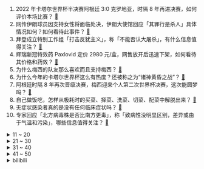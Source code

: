 1. 2022 年卡塔尔世界杯半决赛阿根廷 3:0 克罗地亚，时隔 8 年再进决赛，如何评价本场比赛？ [:link:](https://www.zhihu.com/question/572135925)
2. 网传伊朗球员因支持女性将面临处决，伊朗大使馆回应「其罪行是杀人」具体情况如何？如何看待此事件？ [:link:](https://www.zhihu.com/question/572097901)
3. 拜登成立特别工作组「打击反犹主义」，称「不能否认大屠杀」，有什么信息值得关注？ [:link:](https://www.zhihu.com/question/572067690)
4. 辉瑞新冠特效药 Paxlovid 定价 2980 元/盒，网售放开后迅速下架，如何看待其价格和药效？ [:link:](https://www.zhihu.com/question/572106846)
5. 为什么梅西的队友那么喜欢而且支持梅西？ [:link:](https://www.zhihu.com/question/571859187)
6. 为什么今年的卡塔尔世界杯这么有热度？还被称之为“诸神黄昏之战”？ [:link:](https://www.zhihu.com/question/567007960)
7. 阿根廷时隔 8 年再次晋级决赛，梅西迎来个人第二次世界杯决赛，这次能圆梦吗？ [:link:](https://www.zhihu.com/question/572211667)
8. 自己做饭吃，怎样从极耗时的买菜、择菜、洗菜、切菜、配菜中解脱出来？ [:link:](https://www.zhihu.com/question/22903687)
9. 无症状感染者真的是没有任何临床症状吗？ [:link:](https://www.zhihu.com/question/565826150)
10. 专家回应「北方病毒株是否比南方更毒」，称「致病性没明显区别，差异或由于气温和污染」，哪些信息值得关注？ [:link:](https://www.zhihu.com/question/572061285)
<details>
<summary>11 ~ 20</summary>

11. 印媒称中印日前在边界地区发生冲突，外交部回应「目前边境局势平稳」，还有什么信息值得关注？ [:link:](https://www.zhihu.com/question/572100068)
12. 「纪念刘备托孤 1800 周年学术研讨会」引争议，有网友称「纯纯浪费钱」，如何客观评价其研究价值？ [:link:](https://www.zhihu.com/question/572074556)
13. 长大后明明更懂事了，但和父母的争吵却越来越多，为什么会这样？该如何解决呢? [:link:](https://www.zhihu.com/question/532892008)
14. 卡塔尔世界杯半决赛克罗地亚 0:3 不敌阿根廷，什么原因导致克罗地亚上半场短时间连丢两球崩盘？ [:link:](https://www.zhihu.com/question/572192595)
15. 为什么很多员工永远觉得自己的收入与付出不对等，且心怀不满？ [:link:](https://www.zhihu.com/question/563612682)
16. 世界杯半决赛法国如何才能破掉摩洛哥的密集防守？ [:link:](https://www.zhihu.com/question/571789880)
17. 国产品牌都有哪些让人称道的技术？ [:link:](https://www.zhihu.com/question/571213317)
18. 魔兽制作组总经理表示，正与网易合作敲定最终方案，允许国服玩家保存游戏进度，后续进展会如何？ [:link:](https://www.zhihu.com/question/572083598)
19. 《大红灯笼高高挂》中，女主颂莲面对捶脚的仪式，从感到尴尬到无比渴望，这背后的心理变化是什么？ [:link:](https://www.zhihu.com/question/518734321)
20. 谷歌以「算法」为由拒将正确中国国歌置顶，邓炳强斥其双重标准，如何评价谷歌这一行为？怎样更正这一情况？ [:link:](https://www.zhihu.com/question/572097710)
</details>
<details>
<summary>21 ~ 30</summary>

21. 现在疫情放开了，还能在外面跑步运动吗？ [:link:](https://www.zhihu.com/question/571590190)
22. 两款新冠口服药将开启网售，包含国产新冠口服药阿兹夫定及辉瑞特效药，哪些信息值得关注？ [:link:](https://www.zhihu.com/question/572114218)
23. 专家提示「原则上口罩佩戴不超过 8 小时」「口罩上喷酒精会影响防护」，有效的自我防护应该怎么做？ [:link:](https://www.zhihu.com/question/570897718)
24. 浙江呼吁「是时候出海做生意了，不要怕什么」，各地出海抢单「搞钱」队伍壮大，外贸对我国经济有多重要？ [:link:](https://www.zhihu.com/question/571920026)
25. 领导半夜给员工安排工作要求秒回，若未回复则电话打到接听为止，这一要求合理吗？若不合理，有哪些应对办法？ [:link:](https://www.zhihu.com/question/572072205)
26. 如何看待张朝阳称「人没有退休概念，一定要做事情，是劳作的命」? [:link:](https://www.zhihu.com/question/571860453)
27. 如何评价 Doinb 官宣下赛季休息？ [:link:](https://www.zhihu.com/question/571918663)
28. 大规模核酸取消后 ，感染人数该如何预估？了解感染人数有哪些必要性？ [:link:](https://www.zhihu.com/question/572056958)
29. “最”这个字是独一无二的意思吗？“最喜欢的之一”是病句吗? [:link:](https://www.zhihu.com/question/571793771)
30. 大家有没有感觉内娱这两年的「爆剧」有点多？是爆剧门槛降低了吗？ [:link:](https://www.zhihu.com/question/567985773)
</details>
<details>
<summary>31 ~ 40</summary>

31. 晨跑前应该吃些什么？ [:link:](https://www.zhihu.com/question/568316655)
32. 如何看待最近集中曝光pv的开放世界手游? [:link:](https://www.zhihu.com/question/566325695)
33. 对于「结婚」的仪式感，你有哪些期待？婚后还需要重视仪式感吗？ [:link:](https://www.zhihu.com/question/567995671)
34. 今年全国粮食总产量 13730.6 亿斤，连续 8 年稳定在 1.3 万亿斤以上，这一数字意味着什么？ [:link:](https://www.zhihu.com/question/571858311)
35. 对于一个普通的大一学生来说，买个iPhone14 128G能用四年吗？ [:link:](https://www.zhihu.com/question/570975692)
36. 硅谷和华尔街，哪个更值得毕业生一去？ [:link:](https://www.zhihu.com/question/35679610)
37. 《风吹半夏》中周茜到底喜不喜欢陈宇宙？ [:link:](https://www.zhihu.com/question/570396402)
38. 婚后父母的哪些干涉行为是能接受的，哪些是不能接受的？ [:link:](https://www.zhihu.com/question/567995905)
39. 2023年会是新能源汽车市场重新洗牌的一年吗？ [:link:](https://www.zhihu.com/question/570940977)
40. 新西兰颁布法令禁止向 2009 年后出生人群销售烟草，为世界首个针对年轻人的终身禁烟令，如何看待此事？ [:link:](https://www.zhihu.com/question/572117756)
</details>
<details>
<summary>41 ~ 50</summary>

41. 如果在足球比赛中，我能有100%的传球准确率，但是射门准确率是0%，会怎么样？ [:link:](https://www.zhihu.com/question/571475512)
42. 卡塔尔世界杯的直播中你最喜欢哪位解说员？ [:link:](https://www.zhihu.com/question/572118559)
43. 大学生提前放假回家，寒假能做点什么？ [:link:](https://www.zhihu.com/question/571778225)
44. 英国国防大臣称「若俄罗斯继续以平民为目标，将对向乌克兰提供远程武器持开放态度」，这释放了哪些信号？ [:link:](https://www.zhihu.com/question/572065683)
45. 俄乌冲突现新转折点，美国计划向乌克兰输送爱国者导弹防御系统，释放了什么信号？将对俄乌局势带来哪些影响？ [:link:](https://www.zhihu.com/question/572253615)
46. 梅西 11 球卫冕队史射手王+现役球员世界杯射手王，你怎么看待梅西在本届世界杯的表现？ [:link:](https://www.zhihu.com/question/572207286)
47. 每天慢跑会给身体带来什么变化？ [:link:](https://www.zhihu.com/question/567085043)
48. 马航 MH370 失联调查新猜测「谜团背后可能存在犯罪意图」， 哪些信息值得关注? [:link:](https://www.zhihu.com/question/572117933)
49. AI 技术的核心本质是什么？背后的技术原理有哪些？ [:link:](https://www.zhihu.com/question/571427849)
50. 如何看待西安烂尾楼八年建成 收 20 万续建费才给房产证，律师认为「合理」？房主应该交「续建费」吗？ [:link:](https://www.zhihu.com/question/571866359)
</details><details>
<summary>bilibili</summary>

1. 这真是一件很酷的事情 [:link:](//www.bilibili.com/video/BV1c14y1T79D)
2. 探秘诺贝尔奖晚宴！准备了整整1年的晚宴上都吃什么？ [:link:](//www.bilibili.com/video/BV1EK411678n)
3. “究竟什么样的人，才会喜欢这种氛围感” [:link:](//www.bilibili.com/video/BV1F8411V7MG)
4. 没有弱的宝可梦，只有弱的训练师！！！ [:link:](//www.bilibili.com/video/BV1re4y1T7Fr)
5. 《下一个是谁》第四季（1） [:link:](//www.bilibili.com/video/BV128411G7by)
6. 烦·高 [:link:](//www.bilibili.com/video/BV1GP411T7nN)
7. 粉丝说看我发挥，我让他散兵起飞！！！ [:link:](//www.bilibili.com/video/BV1pG411K7MK)
8. 喉咙不舒服，咳嗽，试试这么按！ [:link:](//www.bilibili.com/video/BV1Pg411n7P9)
9. 23首爆火的欧美破亿神曲大串烧！ [:link:](//www.bilibili.com/video/BV1z44y1m7A7)
10. 融合召唤呼唤奇迹【水无月菌】 [:link:](//www.bilibili.com/video/BV1T44y1U72N)
<details>
<summary>11 ~ 20</summary>

11. 【装机教程】全网最好的装机教程，没有之一 [:link:](//www.bilibili.com/video/BV1BG4y137mG)
12. EXO《Don't fight the feeling》MV [:link:](//www.bilibili.com/video/BV1te411P7Wa)
13. 男朋友？ 癞蛤蟆罢了 [:link:](//www.bilibili.com/video/BV1F8411V7sa)
14. 【原神】所有角色换成流浪者(散兵)大招，踹你！ [:link:](//www.bilibili.com/video/BV1DW4y1g7fR)
15. 《暖暖与美梦神》先导片发布，与暖暖一起梦境冒险。 [:link:](//www.bilibili.com/video/BV12g411J7Hs)
16. 统计2700位头部UP主的数据，我发现了什么秘密？ [:link:](//www.bilibili.com/video/BV1T84y1t7XS)
17. 《我是内个内个内个___》 [:link:](//www.bilibili.com/video/BV1dG4y137wn)
18. 当年4399上的发泄神作，真实结局竟如此阴暗 [:link:](//www.bilibili.com/video/BV1944y1m78G)
19. VR、新能源、星际文明，钱学森的预言有多强？【钱学森下】【正经比比】 [:link:](//www.bilibili.com/video/BV1U14y1K7Ko)
20. 都什么年代，谁还当传统天蓬元帅？！！ [:link:](//www.bilibili.com/video/BV1AG411M7Nq)
</details>
<details>
<summary>21 ~ 30</summary>

21. 压力怪给老子死 [:link:](//www.bilibili.com/video/BV19R4y1r73j)
22. 挑战买光必胜客店里所有的单品，要花多少钱？结算发现要破产了！ [:link:](//www.bilibili.com/video/BV1g84y1t73u)
23. 母爱真的太伟大了 [:link:](//www.bilibili.com/video/BV1fG4y137sa)
24. 小米13性能分析：骁龙8Gen2能效不错！ [:link:](//www.bilibili.com/video/BV1RP4y1S77y)
25. 他们只是演了一个故事，走不出的是我们 [:link:](//www.bilibili.com/video/BV1i44y1m7to)
26. 《无间道》凭什么能封神20年？20000字细节解读带你看懂经典！ [:link:](//www.bilibili.com/video/BV1ae411P74Q)
27. 当我穿上老婆婆的衣服去奶奶家，最后笑的站不来了 [:link:](//www.bilibili.com/video/BV1kP411M7fv)
28. 第一次挽救生命，是什么体验 [:link:](//www.bilibili.com/video/BV1FG411K7Cd)
29. 大咖请客 厨子联动 [:link:](//www.bilibili.com/video/BV11R4y1r71z)
30. 假如龙哥给流浪者配音 [:link:](//www.bilibili.com/video/BV1z8411V7hZ)
</details>
<details>
<summary>31 ~ 40</summary>

31. 课 堂 请 勿 对 对 子【后宫篇】 ！！！ [:link:](//www.bilibili.com/video/BV1wR4y1y7uC)
32. 你们要的《巴啦啦小魔仙》改古风，这次是李白专场！ [:link:](//www.bilibili.com/video/BV1g84y1t7tC)
33. 卡塔尔最贵VIP球票体验！世界杯自助餐吃什么？现场看梅西进4强！ [:link:](//www.bilibili.com/video/BV16W4y1M7kR)
34. 帝后两不疑 [:link:](//www.bilibili.com/video/BV1CW4y1M7fX)
35. 用奇怪的方式打开《三体》！ [:link:](//www.bilibili.com/video/BV1iW4y1M7Tr)
36. 平底锅➕火箭筒=？？？【汽油桶快乐阴人流#19】 [:link:](//www.bilibili.com/video/BV1w14y1T7QQ)
37. 你能够得着这树枝  我算你厉害！ [:link:](//www.bilibili.com/video/BV1q24y1k7pA)
38. 《原神》散兵/流浪者「赐我一梦，但该醒了」 [:link:](//www.bilibili.com/video/BV1DV4y1w78g)
39. 花7天做一块肉！进来感受什么叫放纵！ [:link:](//www.bilibili.com/video/BV1QV4y1A78n)
40. 这桥...…真的不能再贪了！！ [:link:](//www.bilibili.com/video/BV1y24y1Q7zy)
</details>
<details>
<summary>41 ~ 50</summary>

41. 我被造黄谣后 “火遍全网” [:link:](//www.bilibili.com/video/BV1KV4y1N7Pf)
42. 妈妈对不起, 我想把他对我做的事情说出来 [:link:](//www.bilibili.com/video/BV1HD4y1a7c6)
43. 拍卖级别的超大野生大黄鱼，号称海中金条，破纪录试吃啊 [:link:](//www.bilibili.com/video/BV1TD4y1e7Vq)
44. 传说中的淡水鱼翅做一碗就要耗费上百个鱼头？这吃法也太离谱了吧？ [:link:](//www.bilibili.com/video/BV1TM411z7Xm)
45. 现场见证 "库里汤神合砍66分" 勇士大胜凯尔特人！重演总决赛剧情！ [:link:](//www.bilibili.com/video/BV1DV4y1w7ZE)
46. “众 神 归 位 ！” [:link:](//www.bilibili.com/video/BV1DV4y1P7Sf)
47. 黑金鲍、帝王鲑、极品和牛...全都畅吃？！1288元/位自助到底值不值？ [:link:](//www.bilibili.com/video/BV1R44y1S7vM)
48. 【轰】又到了南方人看雪，北方人看南方人的季节 [:link:](//www.bilibili.com/video/BV19V4y1P7LC)
49. 广东冬天的仪式感！ [:link:](//www.bilibili.com/video/BV16g411n7GA)
50. 无力 [:link:](//www.bilibili.com/video/BV168411577F)
</details>
<details>
<summary>51 ~ 60</summary>

51. 历时60天，我造出了正机之神！ [:link:](//www.bilibili.com/video/BV1xM411z7L7)
52. 花钱买个游戏，偷装文件还只让玩一次？！ [:link:](//www.bilibili.com/video/BV1H8411V7zY)
53. 南方人冬季骑行东北，零下十度在废弃铁皮房里煮饺子吃，目前感觉良好 [:link:](//www.bilibili.com/video/BV16R4y1r7wz)
54. 我的豚鼠品牌终于出来啦！！！！ [:link:](//www.bilibili.com/video/BV1sD4y1a7Zv)
55. 区区致命伤而已【原神】 [:link:](//www.bilibili.com/video/BV1d24y1Q7U7)
56. 十元贫穷料理再升级，十道大餐让你月底不再勒腰带 [:link:](//www.bilibili.com/video/BV1e24y1Q7mT)
57. 当我带爸妈去拍婚纱照 [:link:](//www.bilibili.com/video/BV16D4y1a7fb)
58. 迪卢克 只用登龙斩 一血无伤雷电将军，但是手机版！ [:link:](//www.bilibili.com/video/BV1TG411M7VA)
59. 代课老师：我为张涛承受得太多了 [:link:](//www.bilibili.com/video/BV1QW4y1g7Zy)
60. 看到这一幕，谁还忍心拉绳子！ [:link:](//www.bilibili.com/video/BV118411V7MV)
</details>
<details>
<summary>61 ~ 70</summary>

61. 江湖传言一口锅就能做的甜品，整一下？ [:link:](//www.bilibili.com/video/BV1AV4y1N7M3)
62. 童年噩梦成真了！托马斯小火车疯狂追杀我！ [:link:](//www.bilibili.com/video/BV1HD4y1a7cP)
63. 托尼老师的钢铁战衣，能拿几个诺贝尔奖?【司徒之脑洞】 [:link:](//www.bilibili.com/video/BV13W4y1u7nZ)
64. 馒头：早知道烂馒头场里了 [:link:](//www.bilibili.com/video/BV19v4y1X7ei)
65. 【传染病简史2】梅毒：千变万化，伪装成诸多疾病的花柳病 [:link:](//www.bilibili.com/video/BV1de411A7Lx)
66. 【TF家族】《一起去做的N件事》第九件事：一起来meeting！ [:link:](//www.bilibili.com/video/BV1t14y1T7a7)
67. 又一被中国年轻人吹捧的网红翻车，戳穿了新型割韭菜骗局 [:link:](//www.bilibili.com/video/BV18V4y1P7af)
68. 刚结婚2个月老公就没状态了，怎么办啊？ [:link:](//www.bilibili.com/video/BV1nM411U7gQ)
69. 网红界的一股清流，一个纯粹的人，一个行动的巨人 [:link:](//www.bilibili.com/video/BV1cv4y1R7Mf)
70. 我在支教的时候，看到了很多天真幼稚的事情，却带来深深的感触… [:link:](//www.bilibili.com/video/BV168411G7s2)
</details>
<details>
<summary>71 ~ 80</summary>

71. 擎天柱变身全过程 [:link:](//www.bilibili.com/video/BV18v4y1R79a)
72. 这下不得不玩原神了...【P11 一口气全跑完】【4K 60】 [:link:](//www.bilibili.com/video/BV1QV4y1w7LX)
73. 【鱼肉肉】这么可爱真是抱歉 甜甜圈~ [:link:](//www.bilibili.com/video/BV1j84y1r7wt)
74. ⚠️前方高能！别眨眼！带你感受天花板级的打戏盛宴！ [:link:](//www.bilibili.com/video/BV1K44y1D7xU)
75. 流浪者：我的痛楚你们懂吗啊啊啊！！！ [:link:](//www.bilibili.com/video/BV1aK41197Go)
76. 网络热门“智熄”视频鉴定 ㉙ [:link:](//www.bilibili.com/video/BV1gg411n7kT)
77. 深夜落地东北，马上来一套烤肉配泡面！ [:link:](//www.bilibili.com/video/BV1Ce411P7bR)
78. 【原神手书】散兵「 荣耀向我俯首」 [:link:](//www.bilibili.com/video/BV18d4y1e7NK)
79. 深度|| 丞相作为“三国奶王”的治国才能有多被低估？ [:link:](//www.bilibili.com/video/BV1WK41197GK)
80. 米哈游35亿砸原神 腾讯网易终于认输了？ [:link:](//www.bilibili.com/video/BV12D4y1h7QK)
</details>
<details>
<summary>81 ~ 90</summary>

81. 当你升级就会「输掉比赛」!!？ [:link:](//www.bilibili.com/video/BV1PP4y1X7rV)
82. “请用你现有的文化描述此景” [:link:](//www.bilibili.com/video/BV17P4y1X7Kq)
83. 《我家猫会托马斯回旋》 [:link:](//www.bilibili.com/video/BV1A8411V7Pb)
84. 游戏中的女性角色，动作风格差距好大呀…… [:link:](//www.bilibili.com/video/BV1t84y1t7nP)
85. 春节反催婚小妙招！ [:link:](//www.bilibili.com/video/BV1k24y1Q7yi)
86. 大家是不是都提前返乡放假在家了呢？ [:link:](//www.bilibili.com/video/BV1KD4y1a7vb)
87. 【闹腾男孩KC】不是全国都这样的吗？ [:link:](//www.bilibili.com/video/BV1HD4y1a756)
88. 不提“死”字，该如何满分描写“死亡”？建议全文背诵。 [:link:](//www.bilibili.com/video/BV1kG4y137cW)
89. 第一个发明麦芽糖的人究竟经历了什么！ [:link:](//www.bilibili.com/video/BV1YK41167ic)
90. 原来UP主们做了这么多免费神器？！建议火速收藏！！ [:link:](//www.bilibili.com/video/BV1nP411T7kx)
</details>
<details>
<summary>91 ~ 100</summary>

91. 程咬金：我主打的就是赵怀真 [:link:](//www.bilibili.com/video/BV15e4y1M7Sz)
92. 年终福利劲爆来袭！！！彪哥准备了10条整腿 200斤中方回馈粉丝 以感谢朋友们一路的支持与陪伴！ [:link:](//www.bilibili.com/video/BV1NV4y1A7ub)
93. 复刻夜市摊19元一份的牛排，80元买8块，实现牛排自由，太爽了 [:link:](//www.bilibili.com/video/BV19V4y1w75j)
94. 是你在校门口最爱吃的吗？ [:link:](//www.bilibili.com/video/BV1YG4y137RL)
95. 这些年我们都误解它了！ [:link:](//www.bilibili.com/video/BV1bv4y1R79D)
96. 今儿去打卡美国人看球最爱吃的食物炸鸡！! [:link:](//www.bilibili.com/video/BV16P411K7pG)
97. 【1000部动漫混剪】我们遥远的不是距离,而是次元！！！ [:link:](//www.bilibili.com/video/BV1b24y1Q7aC)
98. 《Bloom Up》🌺暖暖十周年纪念曲MV 正式上线！ [:link:](//www.bilibili.com/video/BV1d14y1K7zx)
99. 关于无障碍通道的事，物理课应该讲的很清楚，就杠上了 [:link:](//www.bilibili.com/video/BV1c44y1U74p)
100. 当我把666片落叶做成高定裙！ [:link:](//www.bilibili.com/video/BV128411V7Tu)
</details></details>